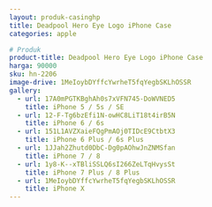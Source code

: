 ```yaml
---
layout: produk-casinghp
title: Deadpool Hero Eye Logo iPhone Case
categories: apple

# Produk
product-title: Deadpool Hero Eye Logo iPhone Case
harga: 90000
sku: hn-2206
image-drive: 1MeIoybDYffcYwrheT5fqYegbSKLhOSSR
gallery:
  - url: 17A0mPGTKBghAh0s7xVFN745-DoWVNED5
    title: iPhone 5 / 5s / SE
  - url: 12-F-Tg6bzEfi1N-owHC8LiT18t4irB5N
    title: iPhone 6 / 6s
  - url: 151L1AVZXaieFQgPmAOj0TIDcE9CtbtX3
    title: iPhone 6 Plus / 6s Plus
  - url: 1JJah2Zhutd0DbC-Dg0pAOhwJnZNMSfan
    title: iPhone 7 / 8
  - url: 1y8-K--xTBliSSLQ6sI266ZeLTqHvysSt
    title: iPhone 7 Plus / 8 Plus
  - url: 1MeIoybDYffcYwrheT5fqYegbSKLhOSSR
    title: iPhone X
---
```

